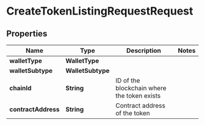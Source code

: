 

# CreateTokenListingRequestRequest


## Properties

| Name | Type | Description | Notes |
|------------ | ------------- | ------------- | -------------|
|**walletType** | **WalletType** |  |  |
|**walletSubtype** | **WalletSubtype** |  |  |
|**chainId** | **String** | ID of the blockchain where the token exists |  |
|**contractAddress** | **String** | Contract address of the token |  |



